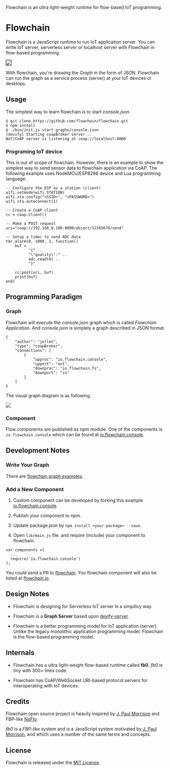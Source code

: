Flowchain is an ultra light-weight runtime for flow-based IoT programming.

# Flowchain

Flowchain is a JavaScript runtime to run IoT application server. You can write IoT server, serverless server or localhost server with Flowchain in flow-based programming.

<img src="https://raw.githubusercontent.com/flowchain/flowchain/master/screenshots/usage.gif" border="1" />

With flowchain, you're drawing the *Graph* in the form of JSON. Flowchain can run the graph as a service process (server) at your IoT devices or desktops.

## Usage

The simplest way to learn flowchain is to start *console.json*.

```
$ git clone https://github.com/flowchain/flowchain.git
$ npm install
$ ./bin/init.js start graphs/console.json 
[devify] Starting coapBroker server...
WoT/CoAP server is listening at coap://localhost:8000
```

### Programing IoT device

This is out of scope of flowchain. However, there is an example to show the simplest way to send sensor data to flowchain application via CoAP. The following example uses NodeMCU/ESP8266 device and Lua programming language.

```
-- Configure the ESP as a station (client)
wifi.setmode(wifi.STATION)  
wifi.sta.config("<SSID>", "<PASSWORD>")  
wifi.sta.autoconnect(1)

-- Create a CoAP client
cc = coap.Client()

-- Make a POST request
uri="coap://192.168.0.100:8000/object/12345678/send"

-- Setup a timer to send ADC data
tmr.alarm(0, 1000, 1, function() 
    buf = 
          "{" ..
          "\"quality\":" ..
          adc.read(0) ..
          "}"
    
    cc:post(uri, buf)
    print(buf)
end)
```

## Programming Paradigm

### Graph

Flowchain will execute the *console.json* graph which is called *Flowchain Application*. And *console.json* is simplely a graph described in JSON format.

```
{
    "author": "jollen",
    "type": "coapBroker",
    "connections": [
        {
            "upproc": "io.flowchain.console",
            "upport": "out",
            "downproc": "io.flowchain.fs",
            "downport": "in"
        }
    ]
}
```

The visual graph diagram is as following.

![](https://cloud.githubusercontent.com/assets/1126021/17215664/409fd6ec-5510-11e6-80fb-371b6c3a724e.png)

### Component

Flow components are published as npm module. One of the components is ```io.flowchain.console``` which can be found at [io.flowchain.console](https://www.npmjs.com/package/io.flowchain.console).

## Development Notes

### Write Your Graph

There are [flowchain graph examples](https://github.com/flowchain/flowchain/tree/master/graphs).

### Add a New Component

1. Custom component can be developed by forking this example [io.flowchain.console](https://github.com/flowchain/io.flowchain.console).

2. Publish your component to npm.

3. Update package.json by ```npm install <your-package> --save```.

4. Open ```lib/main.js``` file. and require (include) your component to flowchain.

```
var components =[
  ...
  require('io.flowchain.console')
];
```

You could send a PR to [flowchain](https://github.com/flowchain/flowchain). You flowchain component will also be listed at [flowchain.io](http://flowchain.io).

## Design Notes

* Flowchain is designing for Serverless IoT server in a simpilicy way.

* Flowchain is a **Graph Server** based upon [devify-server](https://github.com/DevifyPlatform/devify-server). 

* Flowchain is a better programming model for IoT application (server). Unlike the legacy monolithic application programming model. Flowchain is the flow-based programming model.


## Internals

* Flowchain has a ultra light-weight flow-based runtime called **fb0**. *fb0* is tiny with 300+ lines code.

* Flowchain has CoAP/WebSocket URI-based protocol servers for interoperating with IoT devices.

## Credits

Flowchain open source project is heavily inspired by [J. Paul Morrison](http://www.jpaulmorrison.com/) and FBP-like  [NoFlo](https://github.com/noflo/noflo).

*fb0* is a *FBP-like* system and is a JavaScript system motivated by [J. Paul Morrison](http://www.jpaulmorrison.com/), and which uses a number of the same terms and concepts.

## License

Flowchain is released under the [MIT License](http://www.opensource.org/licenses/MIT).
